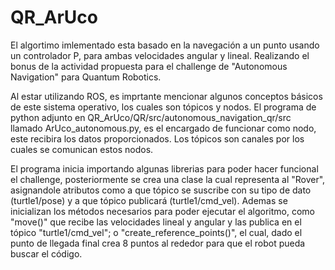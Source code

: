 # QR_ArUco

El algortimo imlementado esta basado en la navegación a un punto usando un controlador P, para ambas velocidades angular y lineal. Realizando el bonus de la actividad propuesta para el challenge de "Autonomous Navigation" para Quantum Robotics.

Al estar utilizando ROS, es imprtante mencionar algunos conceptos básicos de este sistema operativo, los cuales son tópicos y nodos. El programa de python adjunto en QR_ArUco/QR/src/autonomous_navigation_qr/src llamado ArUco_autonomous.py, es el encargado de funcionar como nodo, este recibira los datos proporcionados. Los tópicos son canales por los cuales se comunican estos nodos.

El programa inicia importando algunas librerias para poder hacer funcional el challenge, posteriormente se crea una clase la cual representa al "Rover", asignandole atributos como a que tópico se suscribe con su tipo de dato (turtle1/pose) y a que tópico publicará (turtle1/cmd_vel). Ademas se inicializan los métodos necesarios para poder ejecutar el algoritmo, como "move()" que recibe las velocidades lineal y angular y las publica en el tópico "turtle1/cmd_vel"; o "create_reference_points()", el cual, dado el punto de llegada final crea 8 puntos al rededor para que el robot pueda buscar el código. 
